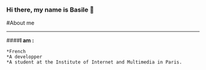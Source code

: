 ### Hi there, my name is Basile 👑

#About me<hr>

####**I am :** 

    *French
    *A developper 
    *A student at the Institute of Internet and Multimedia in Paris. 
<!--
**ZilbaM/ZilbaM** is a ✨ _special_ ✨ repository because its `README.md` (this file) appears on your GitHub profile.

Here are some ideas to get you started:

- 🔭 I’m currently working on ...
- 🌱 I’m currently learning ...
- 👯 I’m looking to collaborate on ...
- 🤔 I’m looking for help with ...
- 💬 Ask me about ...
- 📫 How to reach me: ...
- 😄 Pronouns: ...
- ⚡ Fun fact: ...
-->
